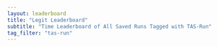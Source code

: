 ```yaml
---
layout: leaderboard
title: "Legit Leaderboard"
subtitle: "Time Leaderboard of All Saved Runs Tagged with TAS-Run"
tag_filter: "tas-run"
---
```

